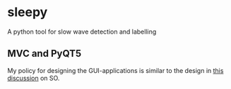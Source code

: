 # sleepy
A python tool for slow wave detection and labelling

## MVC and PyQT5
My policy for designing the GUI-applications is similar to the design in [this discussion](https://stackoverflow.com/questions/52359042/python-pyqt5-mvc)
on SO.
